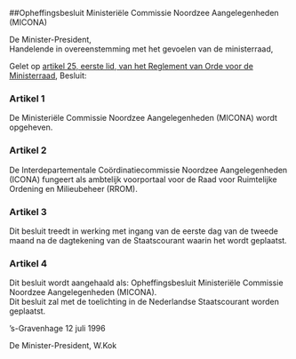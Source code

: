 <meta http-equiv='Content-Type' content='text/html; charset=utf-8' />

##Opheffingsbesluit Ministeriële Commissie Noordzee Aangelegenheden (MICONA)

De Minister-President,  
Handelende in overeenstemming met het gevoelen van de ministerraad,

Gelet op [artikel 25, eerste lid, van het Reglement van Orde voor de Ministerraad](../../../../../../../../rijksKB/reglement/van/orde/voor/de/ministerraad/BWBR0006501/README.md),
Besluit:    

### Artikel  1  

De Ministeriële Commissie Noordzee Aangelegenheden (MICONA) wordt opgeheven.  

### Artikel  2  

De Interdepartementale Coördinatiecommissie Noordzee Aangelegenheden (ICONA) fungeert als ambtelijk voorportaal voor de Raad voor Ruimtelijke Ordening en Milieubeheer (RROM).  

### Artikel  3  

Dit besluit treedt in werking met ingang van de eerste dag van de tweede maand na de dagtekening van de Staatscourant waarin het wordt geplaatst.  

### Artikel  4  

Dit besluit wordt aangehaald als: Opheffingsbesluit Ministeriële Commissie Noordzee Aangelegenheden (MICONA).  
Dit besluit zal met de toelichting in de Nederlandse Staatscourant worden geplaatst.   

’s-Gravenhage 
12 juli 1996    

De 
Minister-President, 
W.Kok    
